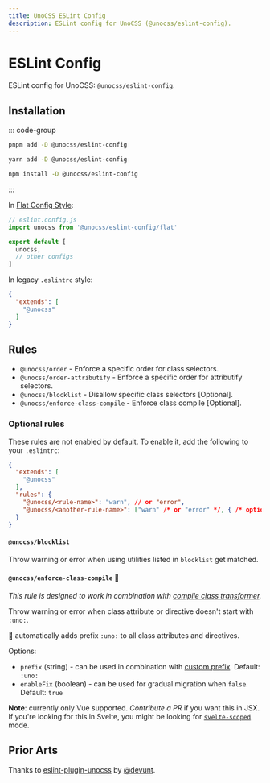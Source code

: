 ```yaml
---
title: UnoCSS ESLint Config
description: ESLint config for UnoCSS (@unocss/eslint-config).
---
```


# ESLint Config

ESLint config for UnoCSS: `@unocss/eslint-config`.

## Installation

::: code-group
  ```bash [pnpm]
  pnpm add -D @unocss/eslint-config
  ```
  ```bash [yarn]
  yarn add -D @unocss/eslint-config
  ```
  ```bash [npm]
  npm install -D @unocss/eslint-config
  ```
:::

In [Flat Config Style](https://eslint.org/docs/latest/use/configure/configuration-files-new):

```js
// eslint.config.js
import unocss from '@unocss/eslint-config/flat'

export default [
  unocss,
  // other configs
]
```

In legacy `.eslintrc` style:

```json
{
  "extends": [
    "@unocss"
  ]
}
```

## Rules

- `@unocss/order` - Enforce a specific order for class selectors.
- `@unocss/order-attributify` - Enforce a specific order for attributify selectors.
- `@unocss/blocklist` - Disallow specific class selectors [Optional].
- `@unocss/enforce-class-compile` - Enforce class compile [Optional].

### Optional rules

These rules are not enabled by default. To enable it, add the following to your `.eslintrc`:

```json
{
  "extends": [
    "@unocss"
  ],
  "rules": {
    "@unocss/<rule-name>": "warn", // or "error",
    "@unocss/<another-rule-name>": ["warn" /* or "error" */, { /* options */ }]
  }
}
```

#### `@unocss/blocklist`

Throw warning or error when using utilities listed in `blocklist` get matched.

#### `@unocss/enforce-class-compile` :wrench:

_This rule is designed to work in combination with [compile class transformer](https://unocss.dev/transformers/compile-class)._

Throw warning or error when class attribute or directive doesn't start with `:uno:`.

:wrench: automatically adds prefix `:uno:` to all class attributes and directives.

Options:

- `prefix` (string) - can be used in combination with [custom prefix](https://github.com/unocss/unocss/blob/main/packages/transformer-compile-class/src/index.ts#L34). Default: `:uno:`
- `enableFix` (boolean) - can be used for gradual migration when `false`. Default: `true`

**Note**: currently only Vue supported. _Contribute a PR_ if you want this in JSX. If you're looking for this in Svelte, you might be looking for [`svelte-scoped`](https://unocss.dev/integrations/svelte-scoped) mode.

## Prior Arts

Thanks to [eslint-plugin-unocss](https://github.com/devunt/eslint-plugin-unocss) by [@devunt](https://github.com/devunt).
